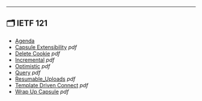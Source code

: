 

---

## 🗂️ IETF 121

- [Agenda](agenda.md) 
- [Capsule Extensibility](capsule-extensibility.pdf) _pdf_
- [Delete Cookie](delete-cookie.pdf) _pdf_
- [Incremental](incremental.pdf) _pdf_
- [Optimistic](optimistic.pdf) _pdf_
- [Query](query.pdf) _pdf_
- [Resumable_Uploads](resumable_uploads.pdf) _pdf_
- [Template Driven Connect](template-driven-connect.pdf) _pdf_
- [Wrap Up Capsule](wrap-up-capsule.pdf) _pdf_